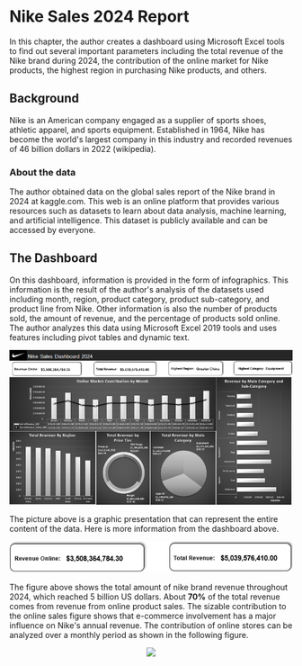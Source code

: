 # Nike Sales 2024 Report

In this chapter, the author creates a dashboard using Microsoft Excel tools to find out several important parameters including the total revenue of the Nike brand during 2024, the contribution of the online market for Nike products, the highest region in purchasing Nike products, and others. 

## Background
Nike is an American company engaged as a supplier of sports shoes, athletic apparel, and sports equipment. Established in 1964, Nike has become the world's largest company in this industry and recorded revenues of 46 billion dollars in 2022 (wikipedia).
### About the data
The author obtained data on the global sales report of the Nike brand in 2024 at kaggle.com. This web is an online platform that provides various resources such as datasets to learn about data analysis, machine learning, and artificial intelligence. This dataset is publicly available and can be accessed by everyone.

## The Dashboard
On this dashboard, information is provided in the form of infographics. This information is the result of the author's analysis of the datasets used including month, region, product category, product sub-category, and product line from Nike. Other information is also the number of products sold, the amount of revenue, and the percentage of products sold online. The author analyzes this data using Microsoft Excel 2019 tools and uses features including pivot tables and dynamic text.

<p align ='center'>
<img src = https://github.com/AbdulDunggio/Nike_Sales_2024_Report/blob/main/img-src/TheDashboard.png>
</p>
The picture above is a graphic presentation that can represent the entire content of the data. Here is more information from the dashboard above.

<p align ='center'>
<img src = https://github.com/AbdulDunggio/Nike_Sales_2024_Report/blob/main/img-src/infosales.png
</p>
  
The figure above shows the total amount of nike brand revenue throughout 2024, which reached 5 billion US dollars. About **70%** of the total revenue comes from revenue from online product sales. The sizable contribution to the online sales figure shows that e-commerce involvement has a major influence on Nike's annual revenue. The contribution of online stores can be analyzed over a monthly period as shown in the following figure.

<p align ='center'>
<img src = https://github.com/AbdulDunggio/Nike_Sales_2024_Report/blob/main/img-src/online_contribution.png
</p>
